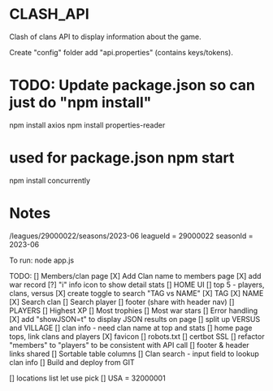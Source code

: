 # CLASH_API
Clash of clans API to display information about the game.

Create "config" folder add "api.properties" (contains keys/tokens).

# TODO: Update package.json so can just do "npm install"
npm install axios
npm install properties-reader
# used for package.json npm start
npm install concurrently

# Notes
/leagues/29000022/seasons/2023-06
leagueId = 29000022
seasonId = 2023-06

To run:
node app.js

TODO:
[] Members/clan page
  [X] Add Clan name to members page
  [X] add war record
  [?] "i" info icon to show detail stats
[] HOME UI
  [] top 5 - players, clans, versus
  [X] create toggle to search "TAG vs NAME"
    [X] TAG
    [X] NAME
  [X] Search clan
  [] Search player
  [] footer (share with header nav)
[] PLAYERS
  [] Highest XP
  [] Most trophies
  [] Most war stars
[] Error handling
[X] add "showJSON=t" to display JSON results on page
[] split up VERSUS and VILLAGE
[] clan info - need clan name at top and stats
[] home page tops, link clans and players
[X] favicon
[] robots.txt
[] certbot SSL
[] refactor "members" to "players" to be consistent with API call
[] footer & header links shared
[] Sortable table columns
[] Clan search - input field to lookup clan info
[] Build and deploy from GIT

[] locations list let use pick
  [] USA = 32000001
